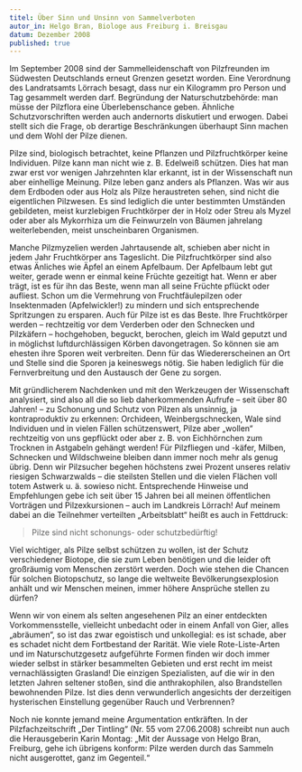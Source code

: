 ```yaml
---
titel: Über Sinn und Unsinn von Sammelverboten
autor_in: Helgo Bran, Biologe aus Freiburg i. Breisgau
datum: Dezember 2008
published: true
---
```


Im September 2008 sind der Sammelleidenschaft von Pilzfreunden im Südwesten Deutschlands erneut Grenzen gesetzt worden. Eine Verordnung des Landratsamts Lörrach besagt, dass nur ein Kilogramm pro Person und Tag gesammelt werden darf. Begründung der Naturschutzbehörde: man müsse der Pilzflora eine Überlebenschance geben. Ähnliche Schutzvorschriften werden auch andernorts diskutiert und erwogen. Dabei stellt sich die Frage, ob derartige Beschränkungen überhaupt Sinn machen und dem Wohl der Pilze dienen.

Pilze sind, biologisch betrachtet, keine Pflanzen und Pilzfruchtkörper keine Individuen. Pilze kann man nicht wie z. B. Edelweiß schützen. Dies hat man zwar erst vor wenigen Jahrzehnten klar erkannt, ist in der Wissenschaft nun aber einhellige Meinung. Pilze leben ganz anders als Pflanzen. Was wir aus dem Erdboden oder aus Holz als Pilze heraustreten sehen, sind nicht die eigentlichen Pilzwesen. Es sind lediglich die unter bestimmten Umständen gebildeten, meist kurzlebigen Fruchtkörper der in Holz oder Streu als Myzel oder aber als Mykorrhiza um die Feinwurzeln von Bäumen jahrelang weiterlebenden, meist unscheinbaren Organismen.

Manche Pilzmyzelien werden Jahrtausende alt, schieben aber nicht in jedem Jahr Fruchtkörper ans Tageslicht. Die Pilzfruchtkörper sind also etwas Änliches wie Äpfel an einem Apfelbaum. Der Apfelbaum lebt gut weiter, gerade wenn er einmal keine Früchte gezeitigt hat. Wenn er aber trägt, ist es für ihn das Beste, wenn man all seine Früchte pflückt oder aufliest. Schon um die Vermehrung von Fruchtfäulepilzen oder Insektenmaden (Apfelwickler!) zu mindern und sich entsprechende Spritzungen zu ersparen. Auch für Pilze ist es das Beste. Ihre Fruchtkörper werden – rechtzeitig vor dem Verderben oder den Schnecken und Pilzkäfern – hochgehoben, beguckt, berochen, gleich im Wald geputzt und in möglichst luftdurchlässigen Körben davongetragen. So können sie am ehesten ihre Sporen weit verbreiten. Denn für das Wiedererscheinen an Ort und Stelle sind die Sporen ja keineswegs nötig. Sie haben lediglich für die Fernverbreitung und den Austausch der Gene zu sorgen.

Mit gründlicherem Nachdenken und mit den Werkzeugen der Wissenschaft analysiert, sind also all die so lieb daherkommenden Aufrufe – seit über 80 Jahren! – zu Schonung und Schutz von Pilzen als unsinnig, ja kontraproduktiv zu erkennen: Orchideen, Weinbergschnecken, Wale sind Individuen und in vielen Fällen schützenswert, Pilze aber „wollen“ rechtzeitig von uns gepflückt oder aber z. B. von Eichhörnchen zum Trocknen in Astgabeln gehängt werden! Für Pilzfliegen und -käfer, Milben, Schnecken und Wildschweine bleiben dann immer noch mehr als genug übrig. Denn wir Pilzsucher begehen höchstens zwei Prozent unseres relativ riesigen Schwarzwalds – die steilsten Stellen und die vielen Flächen voll totem Astwerk u. ä. sowieso nicht. Entsprechende Hinweise und Empfehlungen gebe ich seit über 15 Jahren bei all meinen öffentlichen Vorträgen und Pilzexkursionen – auch im Landkreis Lörrach! Auf meinem dabei an die Teilnehmer verteilten „Arbeitsblatt“ heißt es auch in Fettdruck:

> Pilze sind nicht schonungs- oder schutzbedürftig!

Viel wichtiger, als Pilze selbst schützen zu wollen, ist der Schutz verschiedener Biotope, die sie zum Leben benötigen und die leider oft großräumig vom Menschen zerstört werden. Doch wie stehen die Chancen für solchen Biotopschutz, so lange die weltweite Bevölkerungsexplosion anhält und wir Menschen meinen, immer höhere Ansprüche stellen zu dürfen?

Wenn wir von einem als selten angesehenen Pilz an einer entdeckten Vorkommensstelle, vielleicht unbedacht oder in einem Anfall von Gier, alles „abräumen“, so ist das zwar egoistisch und unkollegial: es ist schade, aber es schadet nicht dem Fortbestand der Rarität. Wie viele Rote-Liste-Arten und im Naturschutzgesetz aufgeführte Formen finden wir doch immer wieder selbst in stärker besammelten Gebieten und erst recht im meist vernachlässigten Grasland! Die einzigen Spezialisten, auf die wir in den letzten Jahren seltener stoßen, sind die anthrakophilen, also Brandstellen bewohnenden Pilze. Ist dies denn verwunderlich angesichts der derzeitigen hysterischen Einstellung gegenüber Rauch und Verbrennen?

Noch nie konnte jemand meine Argumentation entkräften. In der Pilzfachzeitschrift „Der Tintling“ (Nr. 55 vom 27.06.2008) schreibt nun auch die Herausgeberin Karin Montag: „Mit der Aussage von Helgo Bran, Freiburg, gehe ich übrigens konform: Pilze werden durch das Sammeln nicht ausgerottet, ganz im Gegenteil.“

